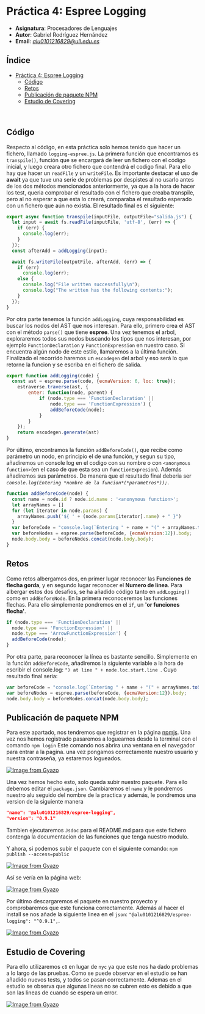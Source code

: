 # Práctica 4: Espree Logging

- **Asignatura**: Procesadores de Lenguajes
- **Autor**: Gabriel Rodríguez Hernández
- **Email**: *alu0101216829@ull.edu.es*


## Índice       <!-- omit in toc -->
- [Práctica 4: Espree Logging](#práctica-4-espree-logging)
  - [Código](#código)
  - [Retos](#retos)
  - [Publicación de paquete NPM](#publicación-de-paquete-npm)
  - [Estudio de Covering](#estudio-de-covering)

<br>

## Código

Respecto al código, en esta práctica solo hemos tenido que hacer un fichero, llamado `logging-espree.js`. La primera función que encontramos es `transpile()`, función que se encargará de leer un fichero con el código inicial, y luego creara otro fichero que contendrá el codigo final. Para ello hay que hacer un `readFile` y un `writeFile`. Es importante destacar el uso de **await** ya que tuve una serie de problemas por despistes al no usarlo antes de los dos métodos mencionados anteriormente, ya que a la hora de hacer los test, queria comprobar el resultado con el fichero que creaba transpile, pero al no esperar a que esta lo creará, comparaba el resultado esperado con un fichero que aún no existía. El resultado final es el siguiente:

```js
export async function transpile(inputFile, outputFile="salida.js") {
  let input = await fs.readFile(inputFile, 'utf-8', (err) => {
    if (err) {
      console.log(err);
    }
  });
  const afterAdd = addLogging(input);

  await fs.writeFile(outputFile, afterAdd, (err) => {
    if (err)
      console.log(err);
    else {
      console.log("File written successfully\n");
      console.log("The written has the following contents:");
    }
  });
}
```

Por otra parte tenemos la función `addLogging`, cuya responsabilidad es buscar los nodos del AST que nos interesan. Para ello, primero crea el AST con el método `parse()` que tiene **espree**. Una vez tenemos el arbol, exploraremos todos sus nodos buscando los tipos que nos interesan, por ejemplo `FunctionDeclaration` y `FunctionExpression` en nuestro caso. Si encuentra algún nodo de este estilo, llamaremos a la última función. Finalizado el recorrido haremos un `escodegen` del arbol y eso será lo que retorne la funcion y se escriba en el fichero de salida.

```js
export function addLogging(code) {
  const ast = espree.parse(code, {ecmaVersion: 6, loc: true});
    estraverse.traverse(ast, {
        enter: function(node, parent) {
            if (node.type === 'FunctionDeclaration' ||
                node.type === 'FunctionExpression') {
                addBeforeCode(node);
            }
        }
    });
    return escodegen.generate(ast)
}
```

Por último, encontramos la función `addBeforeCode()`, que recibe como parámetro un nodo, en principio el de una función, y segun su tipo, añadiremos un console log en el codigo con su nombre o con `<anonymous function>`(en el caso de que esta sea un `functionExpresion`). Además añadiremos sus parámetros. De manera que el resultado final deberia ser *`console.log(Entering *nombre de la funcion*(*parametros*));`*.

```js
function addBeforeCode(node) {
  const name = node.id ? node.id.name : '<anonymous function>';
  let arrayNames = []
  for (let iterator in node.params) {
    arrayNames.push('${ ' + (node.params[iterator].name) + " }")
  }
  var beforeCode = "console.log(`Entering " + name + "(" + arrayNames.toString() +  ")" + "`);";
  var beforeNodes = espree.parse(beforeCode, {ecmaVersion:12}).body;
  node.body.body = beforeNodes.concat(node.body.body);
}
```

## Retos

Como retos albergamos dos, en primer lugar reconocer las **Funciones de flecha gorda**, y en segundo lugar reconocer el **Numero de línea**. Para albergar estos dos desafíos, se ha añadido código tanto en `addLogging()` como en `addBeforeNode`. En la primera reconoceremos las funciones flechas. Para ello simplemente pondremos en el `if`, un **'or funciones flecha'**.

```js
if (node.type === 'FunctionDeclaration' ||
  node.type === 'FunctionExpression' ||
  node.type === 'ArrowFunctionExpression') {
  addBeforeCode(node);
}
```

Por otra parte, para reconocer la línea es bastante sencillo. Simplemente en la función `addBeforeCode`, añadiremos la siguiente variable a la hora de escribir el console.log: `") at line " + node.loc.start.line `. Cuyo resultado final seria:

```js
var beforeCode = "console.log(`Entering " + name + "(" + arrayNames.toString() +  ") at line " + node.loc.start.line + "`);";
var beforeNodes = espree.parse(beforeCode, {ecmaVersion:12}).body;
node.body.body = beforeNodes.concat(node.body.body);
```

## Publicación de paquete NPM

Para este apartado, nos tendremos que registrar en la página [npmjs](https://www.npmjs.com/). Una vez nos hemos registrado pasaremos a loguearnos desde la terminal con el comando `npm login` Este comando nos abrira una ventana en el navegador para entrar a la pagina. una vez pongamos correctamente nuestro usuario y nuestra contraseña, ya estaremos logueados.

[![Image from Gyazo](https://i.gyazo.com/410d1a38ce790b2e9292b6c7a7a6f954.png)](https://gyazo.com/410d1a38ce790b2e9292b6c7a7a6f954)

Una vez hemos hecho esto, solo queda subir nuestro paquete. Para ello debemos editar el `package.json`. Cambiaremos el `name` y le pondremos nuestro alu seguido del nombre de la practica y además, le pondremos una version de la siguiente manera

```json
"name": "@alu0101216829/espree-logging",
"version": "0.9.1"
```

Tambien ejecutaremos `Jsdoc` para el README.md para que este fichero contenga la documentacion de las funciones  que tenga nuestro modulo.

Y ahora, si podemos subir el paquete con el siguiente comando: `npm publish --access=public`

[![Image from Gyazo](https://i.gyazo.com/03cc8a4a06ee3a3e1012259d3d509c33.png)](https://gyazo.com/03cc8a4a06ee3a3e1012259d3d509c33)

Así se vería en la página web:

[![Image from Gyazo](https://i.gyazo.com/414a5e12a515ae2a618a081f8da407bf.png)](https://gyazo.com/414a5e12a515ae2a618a081f8da407bf)

Por último descargaremos el paquete en nuestro proyecto y comprobaremos que este funciona correctamente. Además al hacer el install se nos añade la siguiente linea en el `json`: `"@alu0101216829/espree-logging": "^0.9.1",`.

[![Image from Gyazo](https://i.gyazo.com/eff806853e699ded7d191849f7560144.png)](https://gyazo.com/eff806853e699ded7d191849f7560144)

## Estudio de Covering

Para ello utilizaremos `c8` en lugar de `nyc` ya que este nos ha dado problemas a lo largo de las pruebas. Como se puede observar en el estudio se han añadido nuevos tests, y todos se pasan correctamente. Ademas en el estudio se observa que algunas lineas no se cubren esto es debido a que son las lineas de cuando se espera un error.

[![Image from Gyazo](https://i.gyazo.com/2be4b9ca8a5921168a0efe6b31c4063a.png)](https://gyazo.com/2be4b9ca8a5921168a0efe6b31c4063a)
